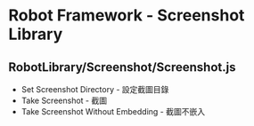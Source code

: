 # Robot Framework - Screenshot Library

## RobotLibrary/Screenshot/Screenshot.js
- Set Screenshot Directory - 設定截圖目錄
- Take Screenshot - 截圖
- Take Screenshot Without Embedding - 截圖不嵌入
